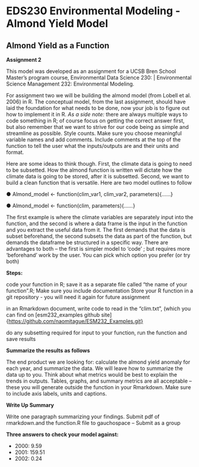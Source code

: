 # EDS230 Environmental Modeling - Almond Yield Model

## Almond Yield as a Function

**Assignment 2**

This model was developed as an assignment for a UCSB Bren School Master’s program course, Environmental Data Science 230: | Environmental Science Management 232: Environmental Modeling. 

For assignment two we will be building the almond model (from Lobell et al. 2006) in R. The conceptual model, from the last assignment, should have laid the foundation for what needs to be done, now your job is to figure out how to implement it in R. *As a side note:* there are always multiple ways to code something in R; of course focus on getting the correct answer first, but also remember that we want to strive for our code being as simple and streamline as possible. Style counts. Make sure you choose meaningful variable names and add comments. Include comments at the top of the function to tell the user what the inputs/outputs are and their units and format.

Here are some ideas to think though. First, the climate data is going to need to be subsetted. How the almond function is written will dictate how the climate data is going to be stored, after it is subsetted. Second, we want to build a clean function that is versatile. Here are two model outlines to follow

● Almond_model <- function(clim_var1, clim_var2, parameters){……}

● Almond_model <- function(clim, parameters){……}

The first example is where the climate variables are separately input into the function, and the second is where a data frame is the input in the function and you extract the useful data from it. The first demands that the data is subset beforehand, the second subsets the data as part of the function, but demands the dataframe be structured in a specific way. There are advantages to both – the first is simpler model to ‘code’ ; but requires more ‘beforehand’ work by the user. You can pick which option you prefer (or try both)

**Steps:**

code your function in R; save it as a separate file called “the name of your function”.R; Make sure you include documentation Store your R function in a git repository - you will need it again for future assignment

in an Rmarkdown document, write code to read in the “clim.txt”, (which you can find on [esm232_examples github site]{https://github.com/naomitague/ESM232_Examples.git}

do any subsetting required for input to your function, run the function and save results

**Summarize the results as follows**

The end product we are looking for: calculate the almond yield anomaly for each year, and summarize the data. We will leave how to summarize the data up to you. Think about what metrics would be best to explain the trends in outputs. Tables, graphs, and summary metrics are all acceptable – these you will generate outside the function in your Rmarkdown. Make sure to include axis labels, units and captions.

**Write Up Summary**

Write one paragraph summarizing your findings. Submit pdf of rmarkdown.and the function.R file to gauchospace – Submit as a group

**Three answers to check your model against:**
- 2000: 9.59
- 2001: 159.51
- 2002: 0.24
